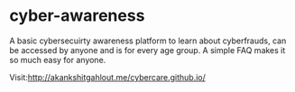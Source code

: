 # cyber-awareness
A basic cybersecuirty awareness platform to learn about cyberfrauds, can be accessed by anyone and is for every age group. A simple FAQ makes it so much easy for anyone.



Visit:http://akankshitgahlout.me/cybercare.github.io/
